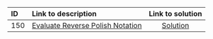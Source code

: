 | ID | Link to description | Link to solution
|:---|:---|:---:|
| 150 | [Evaluate Reverse Polish Notation](https://leetcode.com/problems/evaluate-reverse-polish-notation/) | [Solution](https://github.com/versenyi98/leetcode-solutions/tree/main/LeetCode/0150.%20Evaluate%20Reverse%20Polish%20Notation)|

